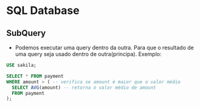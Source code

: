 # SQL Database

## SubQuery

- Podemos executar uma query dentro da outra. Para que o resultado de uma query seja usado dentro de outra(principa). Exemplo:

``` SQL
USE sakila;

SELECT * FROM payment
WHERE amount > ( -- verifica se amount é maior que o valor médio
  SELECT AVG(amount) -- retorna o valor médio de amount
  FROM payment
);
```